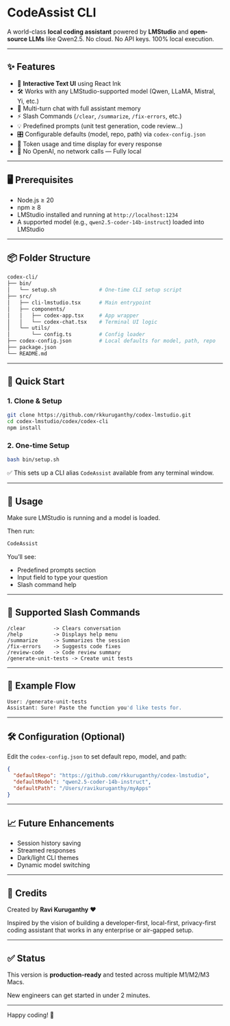 # CodeAssist CLI

A world-class **local coding assistant** powered by **LMStudio** and **open-source LLMs** like Qwen2.5. No cloud. No API keys. 100% local execution.

---

## ✨ Features

- 🧠 **Interactive Text UI** using React Ink
- 🛠 Works with any LMStudio-supported model (Qwen, LLaMA, Mistral, Yi, etc.)
- 🔁 Multi-turn chat with full assistant memory
- ⚡ Slash Commands (`/clear`, `/summarize`, `/fix-errors`, etc.)
- 💡 Predefined prompts (unit test generation, code review...)
- 🎛 Configurable defaults (model, repo, path) via `codex-config.json`
- 💬 Token usage and time display for every response
- 🚫 No OpenAI, no network calls — Fully local

---

## 🖥 Prerequisites

- Node.js ≥ 20
- npm ≥ 8
- LMStudio installed and running at `http://localhost:1234`
- A supported model (e.g., `qwen2.5-coder-14b-instruct`) loaded into LMStudio

---

## 📦 Folder Structure

```bash
codex-cli/
├── bin/
│   └── setup.sh              # One-time CLI setup script
├── src/
│   ├── cli-lmstudio.tsx      # Main entrypoint
│   ├── components/
│   │   ├── codex-app.tsx     # App wrapper
│   │   └── codex-chat.tsx    # Terminal UI logic
│   └── utils/
│       └── config.ts         # Config loader
├── codex-config.json         # Local defaults for model, path, repo
├── package.json
└── README.md
```

---

## 🚀 Quick Start

### 1. Clone & Setup

```bash
git clone https://github.com/rkkuruganthy/codex-lmstudio.git
cd codex-lmstudio/codex/codex-cli
npm install
```

### 2. One-time Setup

```bash
bash bin/setup.sh
```

✅ This sets up a CLI alias `CodeAssist` available from any terminal window.

---

## 🧠 Usage

Make sure LMStudio is running and a model is loaded.

Then run:

```bash
CodeAssist
```

You’ll see:
- Predefined prompts section
- Input field to type your question
- Slash command help

---

## 🎯 Supported Slash Commands

```
/clear         -> Clears conversation
/help          -> Displays help menu
/summarize     -> Summarizes the session
/fix-errors    -> Suggests code fixes
/review-code   -> Code review summary
/generate-unit-tests -> Create unit tests
```

---

## 🔁 Example Flow

```bash
User: /generate-unit-tests
Assistant: Sure! Paste the function you'd like tests for.
```

---

## 🛠 Configuration (Optional)

Edit the `codex-config.json` to set default repo, model, and path:

```json
{
  "defaultRepo": "https://github.com/rkkuruganthy/codex-lmstudio",
  "defaultModel": "qwen2.5-coder-14b-instruct",
  "defaultPath": "/Users/ravikuruganthy/myApps"
}
```

---

## 📈 Future Enhancements

- Session history saving
- Streamed responses
- Dark/light CLI themes
- Dynamic model switching

---

## 🙌 Credits

Created by **Ravi Kuruganthy** ❤️

Inspired by the vision of building a developer-first, local-first, privacy-first coding assistant that works in any enterprise or air-gapped setup.

---

## ✅ Status

This version is **production-ready** and tested across multiple M1/M2/M3 Macs.

New engineers can get started in under 2 minutes.

---

Happy coding! 🚀
